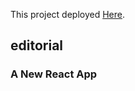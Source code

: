 This project deployed [Here](https://armanalz.github.io/editorial/).

## editorial


### A New React App